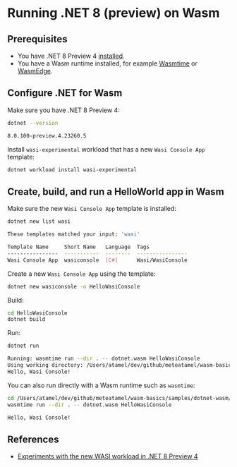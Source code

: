 # Running .NET 8 (preview) on Wasm

## Prerequisites

* You have .NET 8 Preview 4 [installed](https://dotnet.microsoft.com/en-us/download/dotnet/8.0).
* You have a Wasm runtime installed, for example
  [Wasmtime](https://wasmtime.dev/) or
  [WasmEdge](https://wasmedge.org/book/en/quick_start/install.html).

## Configure .NET for Wasm

Make sure you have .NET 8 Preview 4:

```sh
dotnet --version

8.0.100-preview.4.23260.5
```

Install `wasi-experimental` workload that has a new `Wasi Console App` template:

```sh
dotnet workload install wasi-experimental
```

## Create, build, and run a HelloWorld app in Wasm

Make sure the new `Wasi Console App` template is installed:

```sh
dotnet new list wasi

These templates matched your input: 'wasi'

Template Name     Short Name   Language  Tags
----------------  -----------  --------  ----------------
Wasi Console App  wasiconsole  [C#]      Wasi/WasiConsole
```

Create a new `Wasi Console App` using the template:

```sh
dotnet new wasiconsole -o HelloWasiConsole
```

Build:

```sh
cd HelloWasiConsole
dotnet build
```

Run:

```sh
dotnet run

Running: wasmtime run --dir . -- dotnet.wasm HelloWasiConsole
Using working directory: /Users/atamel/dev/github/meteatamel/wasm-basics/samples/dotnet-wasm/HelloWasiConsole/bin/Debug/net8.0/wasi-wasm/AppBundle
Hello, Wasi Console!
```

You can also run directly with a Wasm runtime such as `wasmtime`:

```sh
cd /Users/atamel/dev/github/meteatamel/wasm-basics/samples/dotnet-wasm/HelloWasiConsole/bin/Debug/net8.0/wasi-wasm/AppBundle
wasmtime run --dir . -- dotnet.wasm HelloWasiConsole

Hello, Wasi Console!
```

<!-- ## Create a single wasm file for the app

So far, we relied on `dotnet.wasm`, a standard build of the .NET runtime for
Wasm to load your and run your apps. Instead, you can create a single Wasm file
to contain the application.

Change the `HelloWasiConsole.csproj` to add `WasmSingleFileBundler`:

```xml
<Project Sdk="Microsoft.NET.Sdk">
  <PropertyGroup>
    <TargetFramework>net8.0</TargetFramework>
    <RuntimeIdentifier>wasi-wasm</RuntimeIdentifier>
    <OutputType>Exe</OutputType>
    <PublishTrimmed>true</PublishTrimmed>
    <WasmSingleFileBundle>true</WasmSingleFileBundle> 
  </PropertyGroup>
</Project>
-->

## References

* [Experiments with the new WASI workload in .NET 8 Preview
  4](https://youtu.be/gKX-cdqnb8I)
